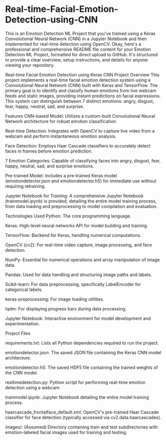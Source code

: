 # Real-time-Facial-Emotion-Detection-using-CNN
This is an Emotion Detection ML Project that you've trained using a Keras Convolutional Neural Network (CNN) in a Jupyter Notebook and then implemented for real-time detection using OpenCV.
Okay, here's a professional and comprehensive README file content for your Emotion Detection ML Project, formatted for direct upload to GitHub. It's structured to provide a clear overview, setup instructions, and details for anyone viewing your repository.

Real-time Facial Emotion Detection using Keras CNN
Project Overview
This project implements a real-time facial emotion detection system using a Convolutional Neural Network (CNN) built with Keras and TensorFlow. The primary goal is to identify and classify human emotions from live webcam feeds and static images, providing instant predictions on facial expressions. This system can distinguish between 7 distinct emotions: angry, disgust, fear, happy, neutral, sad, and surprise.

Features
CNN-based Model: Utilizes a custom-built Convolutional Neural Network architecture for robust emotion classification.

Real-time Detection: Integrates with OpenCV to capture live video from a webcam and perform instantaneous emotion analysis.

Face Detection: Employs Haar Cascade classifiers to accurately detect faces in frames before emotion prediction.

7 Emotion Categories: Capable of classifying faces into angry, disgust, fear, happy, neutral, sad, and surprise emotions.

Pre-trained Model: Includes a pre-trained Keras model (emotiondetector.json and emotiondetector.h5) for immediate use without requiring retraining.

Jupyter Notebook for Training: A comprehensive Jupyter Notebook (trainmodel.ipynb) is provided, detailing the entire model training process, from data loading and preprocessing to model compilation and evaluation.

Technologies Used
Python: The core programming language.


Keras: High-level neural networks API for model building and training. 


TensorFlow: Backend for Keras, handling numerical computations. 


OpenCV (cv2): For real-time video capture, image processing, and face detection. 


NumPy: Essential for numerical operations and array manipulation of image data. 


Pandas: Used for data handling and structuring image paths and labels. 


Scikit-learn: For data preprocessing, specifically LabelEncoder for categorical labels. 

keras-preprocessing: For image loading utilities.


tqdm: For displaying progress bars during data processing. 


Jupyter Notebook: Interactive environment for model development and experimentation. 

Project Files

requirements.txt: Lists all Python dependencies required to run the project. 

emotiondetector.json: The saved JSON file containing the Keras CNN model architecture.

emotiondetector.h5: The saved HDF5 file containing the trained weights of the CNN model.

realtimedetection.py: Python script for performing real-time emotion detection using a webcam.

trainmodel.ipynb: Jupyter Notebook detailing the entire model training process.

haarcascade_frontalface_default.xml: OpenCV's pre-trained Haar Cascade classifier for face detection (typically accessed via cv2.data.haarcascades).

images/: (Assumed) Directory containing train and test subdirectories with emotion-labeled facial images used for training and testing.
